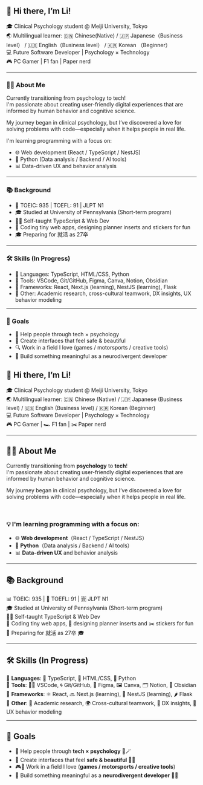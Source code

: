 ## 👋 Hi there, I’m Li!

🎓 Clinical Psychology student @ Meiji University, Tokyo  
🌏 Multilingual learner: 🇨🇳 Chinese(Native) / 🇯🇵 Japanese（Business level） / 🇺🇸 English（Business level） / 🇰🇷 Korean （Beginner）  
💻 Future Software Developer | Psychology × Technology  
🎮 PC Gamer | F1 fan | Paper nerd  


---


### 👩‍💻 About Me

Currently transitioning from psychology to tech!  
I'm passionate about creating user-friendly digital experiences that are informed by human behavior and cognitive science.

My journey began in clinical psychology, but I’ve discovered a love for solving problems with code—especially when it helps people in real life.

I'm learning programming with a focus on:
- 🌐 Web development (React / TypeScript / NestJS)
- 🐍 Python (Data analysis / Backend / AI tools)
- 📊 Data-driven UX and behavior analysis


---


### 📚 Background  

- 📘 TOEIC: 935 | TOEFL: 91 | JLPT N1  
- 🎓 Studied at University of Pennsylvania (Short-term program)  
- 👩‍💻 Self-taught TypeScript & Web Dev  
- 💾 Coding tiny web apps, designing planner inserts and stickers for fun  
- 🎓 Preparing for 就活 as 27卒  


---


### 🛠 Skills (In Progress)

- 💬 Languages: TypeScript, HTML/CSS, Python
- 🧰 Tools: VSCode, Git/GitHub, Figma, Canva, Notion, Obsidian  
- 🔧 Frameworks: React, Next.js (learning), NestJS (learning), Flask  
- 🧠 Other: Academic research, cross-cultural teamwork, DX insights, UX behavior modeling


---


### 🧡 Goals  

- 🤝 Help people through tech × psychology  
- 🎨 Create interfaces that feel safe & beautiful  
- 🔍 Work in a field I love (games / motorsports / creative tools)  
- 🧸 Build something meaningful as a neurodivergent developer  





## 👋 Hi there, I’m Li!

🎓 Clinical Psychology student @ Meiji University, Tokyo  
🌏 Multilingual learner: 🇨🇳 Chinese (Native) / 🇯🇵 Japanese (Business level) / 🇺🇸 English (Business level) / 🇰🇷 Korean (Beginner)  
💻 Future Software Developer | Psychology × Technology  
🎮 PC Gamer | 🏎 F1 fan | ✂️ Paper nerd  

---

## 🧑‍💻 About Me

Currently transitioning from **psychology** to **tech**!  
I'm passionate about creating user-friendly digital experiences that are informed by human behavior and cognitive science.

My journey began in clinical psychology, but I’ve discovered a love for solving problems with code—especially when it helps people in real life.  

<br>

### 💡 I'm learning programming with a focus on:

- 🌐 **Web development**（React / TypeScript / NestJS）  
- 🐍 **Python**（Data analysis / Backend / AI tools）  
- 📊 **Data-driven UX** and behavior analysis  

---

## 📚 Background

📊 TOEIC: 935 | 📘 TOEFL: 91 | 🈴 JLPT N1  
🎓 Studied at University of Pennsylvania (Short-term program)  
👩‍💻 Self-taught TypeScript & Web Dev  
🧪 Coding tiny web apps, 🎨 designing planner inserts and ✂️ stickers for fun  
🧭 Preparing for 就活 as 27卒 🎓  

---

## 🛠 Skills (In Progress)

💬 **Languages**: 💙 TypeScript, 🎨 HTML/CSS, 🐍 Python  
🧰 **Tools**: 🧑‍💻 VSCode, 🌀 Git/GitHub, 🎨 Figma, 🖼️ Canva, 🗂️ Notion, 🧠 Obsidian  
🧱 **Frameworks**: ⚛️ React, 🔜 Next.js (learning), 🐚 NestJS (learning), 🌶 Flask  
🧠 **Other**: 📄 Academic research, 🌍 Cross-cultural teamwork, 🏢 DX insights, 🧪 UX behavior modeling  

---

## 🧡 Goals  

- 🤝 Help people through **tech × psychology** 🧠🪄  
- 🎨 Create interfaces that feel **safe & beautiful** 🧸✨  
- 🎮🚗 Work in a field I love (**games / motorsports / creative tools**)  
- 🧬 Build something meaningful as a **neurodivergent developer** 🌈💫  

